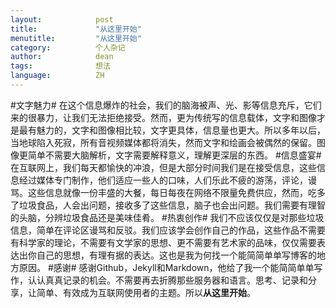 ```yaml
---
layout:            post
title:             "从这里开始"
menutitle:         "从这里开始"
category:          个人杂记
author:            dean
tags:              想法
language:          ZH
---
```

#文字魅力#
在这个信息爆炸的社会，我们的脑海被声、光、影等信息充斥，它们来的很暴力，让我们无法拒绝接受。然而，更为传统写的信息载体，文字和图像才是最有魅力的，文字和图像相比较，文字更具体，信息量也更大。所以多年以后，当地球陷入死寂，所有音视频媒体都将消失，然而文字和绘画会被偶然的保留。图像更简单不需要大脑解析，文字需要解释意义，理解更深层的东西。
#信息盛宴#
在互联网上，我们每天都愉快的冲浪，但是大部分时间我们是在接受信息，这些信息经过媒体专门制作，他们适应一些人的口味，人们乐此不疲的游荡，评论，谩骂。这些信息就像一份丰盛的大餐，每日每夜在网络不限量免费供应，然而，吃多了垃圾食品，人会出问题，接收多了这些信息，脑子也会出问题。我们需要有理智的头脑，分辨垃圾食品还是美味佳肴。
#热衷创作#
我们不应该仅仅是对那些垃圾信息，简单在评论区谩骂和反驳。我们应该学会创作自己的作品，这些作品不需要有科学家的理论，不需要有文学家的思想、更不需要有艺术家的品味，仅仅需要表达出你自己的思想，有理有据的表达。这也是我为何找一个能简简单单写博客的地方原因。
#感谢#
感谢Github，Jekyll和Markdown，他给了我一个能简简单单写作，认认真真记录的机会。不需要再去折腾那些服务器和语言。思考、记录和分享，让简单、有效成为互联网使用者的主题。所以**从这里开始**。
